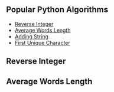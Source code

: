 ## Popular Python Algorithms

* [Reverse Integer](#section_1)
* [Average Words Length](#section_2)
* [Adding String](#section_3)
* [First Unique Character](#section_4)

## Reverse Integer
<a id="section_1"></a>



## Average Words Length
<a id="section_2"></a>



